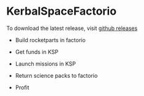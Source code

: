 # KerbalSpaceFactorio

To download the latest release, visit [github releases](https://github.com/Danielv123/KerbalSpaceFactorio/releases)

* Build rocketparts in factorio

* Get funds in KSP

* Launch missions in KSP

* Return science packs to factorio

* Profit
